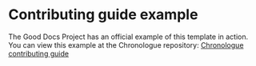 # Contributing guide example

The Good Docs Project has an official example of this template in action.
You can view this example at the Chronologue repository: [Chronologue contributing guide](https://gitlab.com/tgdp/chronologue/docs/-/blob/main/CONTRIBUTING.md)
